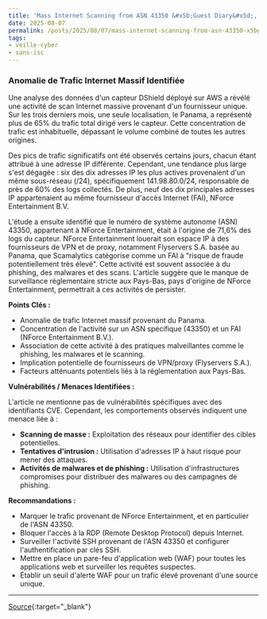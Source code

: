 ```yaml
---
title: 'Mass Internet Scanning from ASN 43350 &#x5b;Guest Diary&#x5d;, (Thu, Aug 7th)'
date: 2025-08-07
permalink: /posts/2025/08/07/mass-internet-scanning-from-asn-43350-x5bguest-diaryx5d-thu-aug-7th/
tags:
- veille-cyber
- sans-isc
---
```

### Anomalie de Trafic Internet Massif Identifiée

Une analyse des données d'un capteur DShield déployé sur AWS a révélé une activité de scan Internet massive provenant d'un fournisseur unique. Sur les trois derniers mois, une seule localisation, le Panama, a représenté plus de 65% du trafic total dirigé vers le capteur. Cette concentration de trafic est inhabituelle, dépassant le volume combiné de toutes les autres origines.

Des pics de trafic significatifs ont été observés certains jours, chacun étant attribué à une adresse IP différente. Cependant, une tendance plus large s'est dégagée : six des dix adresses IP les plus actives provenaient d'un même sous-réseau (/24), spécifiquement 141.98.80.0/24, responsable de près de 60% des logs collectés. De plus, neuf des dix principales adresses IP appartenaient au même fournisseur d'accès Internet (FAI), NForce Entertainment B.V.

L'étude a ensuite identifié que le numéro de système autonome (ASN) 43350, appartenant à NForce Entertainment, était à l'origine de 71,6% des logs du capteur. NForce Entertainment louerait son espace IP à des fournisseurs de VPN et de proxy, notamment Flyservers S.A. basée au Panama, que Scamalytics catégorise comme un FAI à "risque de fraude potentiellement très élevé". Cette activité est souvent associée à du phishing, des malwares et des scans. L'article suggère que le manque de surveillance réglementaire stricte aux Pays-Bas, pays d'origine de NForce Entertainment, permettrait à ces activités de persister.

**Points Clés :**

*   Anomalie de trafic Internet massif provenant du Panama.
*   Concentration de l'activité sur un ASN spécifique (43350) et un FAI (NForce Entertainment B.V.).
*   Association de cette activité à des pratiques malveillantes comme le phishing, les malwares et le scanning.
*   Implication potentielle de fournisseurs de VPN/proxy (Flyservers S.A.).
*   Facteurs atténuants potentiels liés à la réglementation aux Pays-Bas.

**Vulnérabilités / Menaces Identifiées :**

L'article ne mentionne pas de vulnérabilités spécifiques avec des identifiants CVE. Cependant, les comportements observés indiquent une menace liée à :

*   **Scanning de masse :** Exploitation des réseaux pour identifier des cibles potentielles.
*   **Tentatives d'intrusion :** Utilisation d'adresses IP à haut risque pour mener des attaques.
*   **Activités de malwares et de phishing :** Utilisation d'infrastructures compromises pour distribuer des malwares ou des campagnes de phishing.

**Recommandations :**

*   Marquer le trafic provenant de NForce Entertainment, et en particulier de l'ASN 43350.
*   Bloquer l'accès à la RDP (Remote Desktop Protocol) depuis Internet.
*   Surveiller l'activité SSH provenant de l'ASN 43350 et configurer l'authentification par clés SSH.
*   Mettre en place un pare-feu d'application web (WAF) pour toutes les applications web et surveiller les requêtes suspectes.
*   Établir un seuil d'alerte WAF pour un trafic élevé provenant d'une source unique.

---
[Source](https://isc.sans.edu/diary/rss/32180){:target="_blank"}
